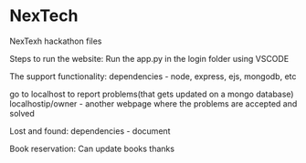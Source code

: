 # NexTech
NexTexh hackathon files

Steps to run the website:
Run the app.py in the login folder using VSCODE

The support functionality:
dependencies - node, express, ejs, mongodb, etc

go to localhost to report problems(that gets updated on a mongo database)
localhostip/owner - another webpage where the problems are accepted and solved

Lost and found:
dependencies - document

Book reservation:
Can update books
thanks